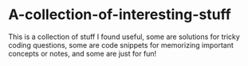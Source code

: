 # A-collection-of-interesting-stuff
This is a collection of stuff I found useful, some are solutions for tricky coding questions, some are code snippets for memorizing important concepts or notes, and some are just for fun!
